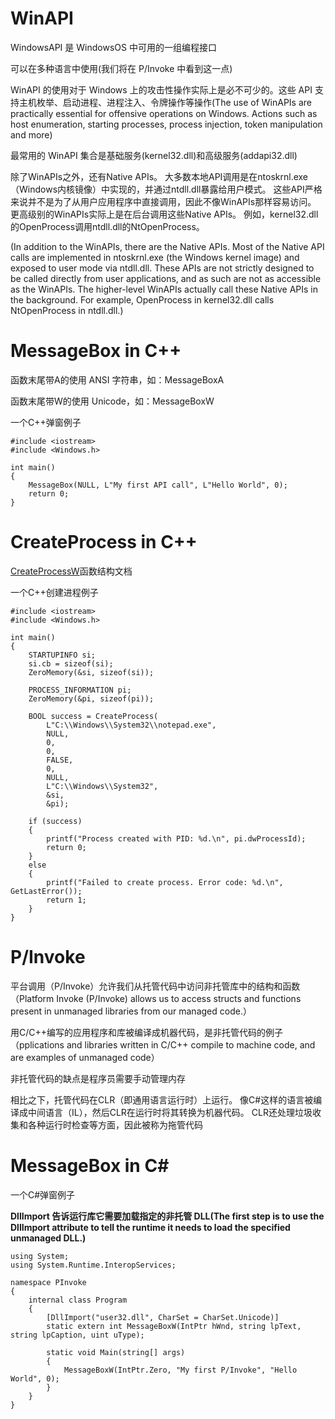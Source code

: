 # WinAPI

WindowsAPI 是 WindowsOS 中可用的一组编程接口

可以在多种语言中使用(我们将在 P/Invoke 中看到这一点)

WinAPI 的使用对于 Windows 上的攻击性操作实际上是必不可少的。这些 API 支持主机枚举、启动进程、进程注入、令牌操作等操作(The use of WinAPIs are practically essential for offensive operations on Windows.  Actions such as host enumeration, starting processes, process injection, token manipulation and more)

最常用的 WinAPI 集合是基础服务(kernel32.dll)和高级服务(addapi32.dll)

除了WinAPIs之外，还有Native APIs。 大多数本地API调用是在ntoskrnl.exe（Windows内核镜像）中实现的，并通过ntdll.dll暴露给用户模式。 这些API严格来说并不是为了从用户应用程序中直接调用，因此不像WinAPIs那样容易访问。 更高级别的WinAPIs实际上是在后台调用这些Native APIs。 例如，kernel32.dll的OpenProcess调用ntdll.dll的NtOpenProcess。

(In addition to the WinAPIs, there are the Native APIs.  Most of the Native API calls are implemented in ntoskrnl.exe (the Windows kernel image) and exposed to user mode via ntdll.dll.  These APIs are not strictly designed to be called directly from user applications, and as such are not as accessible as the WinAPIs.  The higher-level WinAPIs actually call these Native APIs in the background.  For example, OpenProcess in kernel32.dll calls NtOpenProcess in ntdll.dll.)


# MessageBox in C++

函数末尾带A的使用 ANSI 字符串，如：MessageBoxA

函数末尾带W的使用 Unicode，如：MessageBoxW 

一个C++弹窗例子

```
#include <iostream>
#include <Windows.h>

int main()
{
    MessageBox(NULL, L"My first API call", L"Hello World", 0);
    return 0;
}
```


# CreateProcess in C++

[CreateProcessW](https://learn.microsoft.com/en-us/windows/win32/api/processthreadsapi/nf-processthreadsapi-createprocessw)函数结构文档

一个C++创建进程例子
```
#include <iostream>
#include <Windows.h>

int main()
{
    STARTUPINFO si;
    si.cb = sizeof(si);
    ZeroMemory(&si, sizeof(si));

    PROCESS_INFORMATION pi;
    ZeroMemory(&pi, sizeof(pi));

    BOOL success = CreateProcess(
        L"C:\\Windows\\System32\\notepad.exe",
        NULL,
        0,
        0,
        FALSE,
        0,
        NULL,
        L"C:\\Windows\\System32",
        &si,
        &pi);

    if (success)
    {
        printf("Process created with PID: %d.\n", pi.dwProcessId);
        return 0;
    }
    else
    {
        printf("Failed to create process. Error code: %d.\n", GetLastError());
        return 1;
    }
}
```


# P/Invoke

平台调用（P/Invoke）允许我们从托管代码中访问非托管库中的结构和函数（Platform Invoke (P/Invoke) allows us to access structs and functions present in unmanaged libraries from our managed code.）


用C/C++编写的应用程序和库被编译成机器代码，是非托管代码的例子（pplications and libraries written in C/C++ compile to machine code, and are examples of unmanaged code）


非托管代码的缺点是程序员需要手动管理内存

相比之下，托管代码在CLR（即通用语言运行时）上运行。 像C#这样的语言被编译成中间语言（IL），然后CLR在运行时将其转换为机器代码。 CLR还处理垃圾收集和各种运行时检查等方面，因此被称为拖管代码

# MessageBox in C#

一个C#弹窗例子

**DllImport 告诉运行库它需要加载指定的非托管 DLL(The first step is to use the DllImport attribute to tell the runtime it needs to load the specified unmanaged DLL.)**

```
using System;
using System.Runtime.InteropServices;

namespace PInvoke
{
    internal class Program
    {
        [DllImport("user32.dll", CharSet = CharSet.Unicode)]
        static extern int MessageBoxW(IntPtr hWnd, string lpText, string lpCaption, uint uType);

        static void Main(string[] args)
        {
            MessageBoxW(IntPtr.Zero, "My first P/Invoke", "Hello World", 0);
        }
    }
}
```
